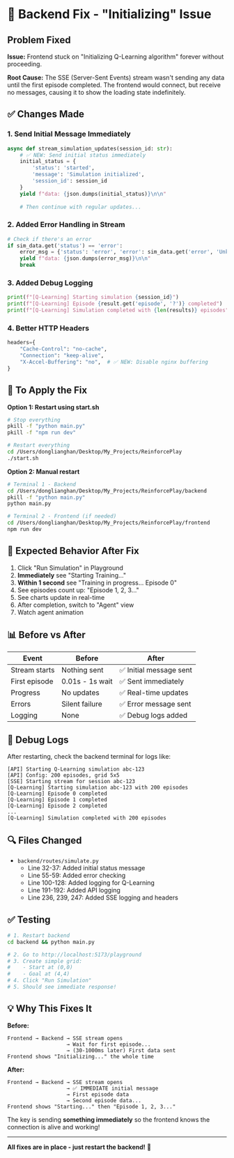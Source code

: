 # 🔧 Backend Fix - "Initializing" Issue

## Problem Fixed

**Issue:** Frontend stuck on "Initializing Q-Learning algorithm" forever without proceeding.

**Root Cause:** The SSE (Server-Sent Events) stream wasn't sending any data until the first episode completed. The frontend would connect, but receive no messages, causing it to show the loading state indefinitely.

## ✅ Changes Made

### 1. **Send Initial Message Immediately**
```python
async def stream_simulation_updates(session_id: str):
    # ✅ NEW: Send initial status immediately
    initial_status = {
        'status': 'started',
        'message': 'Simulation initialized',
        'session_id': session_id
    }
    yield f"data: {json.dumps(initial_status)}\n\n"
    
    # Then continue with regular updates...
```

### 2. **Added Error Handling in Stream**
```python
# Check if there's an error
if sim_data.get('status') == 'error':
    error_msg = {'status': 'error', 'error': sim_data.get('error', 'Unknown error')}
    yield f"data: {json.dumps(error_msg)}\n\n"
    break
```

### 3. **Added Debug Logging**
```python
print(f"[Q-Learning] Starting simulation {session_id}")
print(f"[Q-Learning] Episode {result.get('episode', '?')} completed")
print(f"[Q-Learning] Simulation completed with {len(results)} episodes")
```

### 4. **Better HTTP Headers**
```python
headers={
    "Cache-Control": "no-cache",
    "Connection": "keep-alive",
    "X-Accel-Buffering": "no",  # ✅ NEW: Disable nginx buffering
}
```

## 🚀 To Apply the Fix

**Option 1: Restart using start.sh**
```bash
# Stop everything
pkill -f "python main.py"
pkill -f "npm run dev"

# Restart everything
cd /Users/donglianghan/Desktop/My_Projects/ReinforcePlay
./start.sh
```

**Option 2: Manual restart**
```bash
# Terminal 1 - Backend
cd /Users/donglianghan/Desktop/My_Projects/ReinforcePlay/backend
pkill -f "python main.py"
python main.py

# Terminal 2 - Frontend (if needed)
cd /Users/donglianghan/Desktop/My_Projects/ReinforcePlay/frontend
npm run dev
```

## 🎯 Expected Behavior After Fix

1. Click "Run Simulation" in Playground
2. **Immediately** see "Starting Training..."
3. **Within 1 second** see "Training in progress... Episode 0"
4. See episodes count up: "Episode 1, 2, 3..."
5. See charts update in real-time
6. After completion, switch to "Agent" view
7. Watch agent animation

## 📊 Before vs After

| Event | Before | After |
|-------|--------|-------|
| Stream starts | Nothing sent | ✅ Initial message sent |
| First episode | 0.01s - 1s wait | ✅ Sent immediately |
| Progress | No updates | ✅ Real-time updates |
| Errors | Silent failure | ✅ Error message sent |
| Logging | None | ✅ Debug logs added |

## 🐛 Debug Logs

After restarting, check the backend terminal for logs like:

```
[API] Starting Q-Learning simulation abc-123
[API] Config: 200 episodes, grid 5x5
[SSE] Starting stream for session abc-123
[Q-Learning] Starting simulation abc-123 with 200 episodes
[Q-Learning] Episode 0 completed
[Q-Learning] Episode 1 completed
[Q-Learning] Episode 2 completed
...
[Q-Learning] Simulation completed with 200 episodes
```

## 🔍 Files Changed

- `backend/routes/simulate.py`
  - Line 32-37: Added initial status message
  - Line 55-59: Added error checking
  - Line 100-128: Added logging for Q-Learning
  - Line 191-192: Added API logging
  - Line 236, 239, 247: Added SSE logging and headers

## ✅ Testing

```bash
# 1. Restart backend
cd backend && python main.py

# 2. Go to http://localhost:5173/playground
# 3. Create simple grid:
#    - Start at (0,0)
#    - Goal at (4,4)
# 4. Click "Run Simulation"
# 5. Should see immediate response!
```

## 💡 Why This Fixes It

**Before:**
```
Frontend → Backend → SSE stream opens
                   → Wait for first episode...
                   → (30-1000ms later) First data sent
Frontend shows "Initializing..." the whole time
```

**After:**
```
Frontend → Backend → SSE stream opens
                   → ✅ IMMEDIATE initial message
                   → First episode data
                   → Second episode data...
Frontend shows "Starting..." then "Episode 1, 2, 3..."
```

The key is sending **something immediately** so the frontend knows the connection is alive and working!

---

**All fixes are in place - just restart the backend!** 🎉

